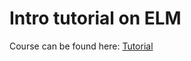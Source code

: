 # Intro tutorial on ELM

Course can be found here: [Tutorial](https://courses.knowthen.com/courses/86520/)